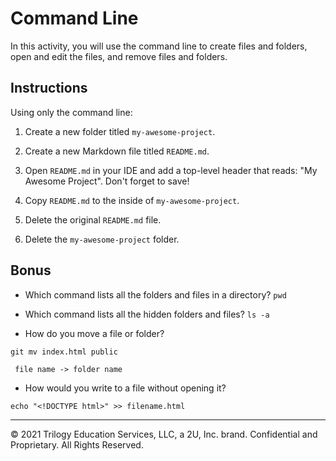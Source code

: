 # Command Line

In this activity, you will use the command line to create files and folders, open and edit the files, and remove files and folders.

## Instructions

Using only the command line:

1. Create a new folder titled `my-awesome-project`.

2. Create a new Markdown file titled `README.md`.

3. Open `README.md` in your IDE and add a top-level header that reads: "My Awesome Project". Don't forget to save!

4. Copy `README.md` to the inside of `my-awesome-project`.

5. Delete the original `README.md` file.

6. Delete the `my-awesome-project` folder.

## Bonus

* Which command lists all the folders and files in a directory?
`pwd`

* Which command lists all the hidden folders and files?
`ls -a`

* How do you move a file or folder?

`git mv index.html public`

` file name -> folder name`

* How would you write to a file without opening it?

` echo "<!DOCTYPE html>" >> filename.html `

---
© 2021 Trilogy Education Services, LLC, a 2U, Inc. brand. Confidential and Proprietary. All Rights Reserved.